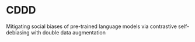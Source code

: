 # CDDD
Mitigating social biases of pre-trained language models via contrastive self-debiasing with double data augmentation
